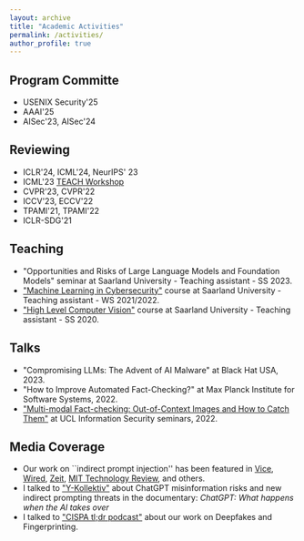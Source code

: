```yaml
---
layout: archive
title: "Academic Activities"
permalink: /activities/
author_profile: true
---
```


## Program Committe 
* USENIX Security'25
* AAAI'25
* AISec'23, AISec'24
  

## Reviewing
* ICLR'24, ICML'24, NeurIPS' 23 
* ICML'23 [TEACH Workshop](https://sites.google.com/view/teach-icml-23/home)
* CVPR'23, CVPR'22
* ICCV'23, ECCV'22
* TPAMI'21, TPAMI'22
* ICLR-SDG'21

## Teaching
* "Opportunities and Risks of Large Language Models and Foundation Models" seminar at Saarland University - Teaching assistant -  SS 2023.
* ["Machine Learning in Cybersecurity"](https://cms.cispa.saarland/mlcysecws2122/) course at Saarland University - Teaching assistant - WS 2021/2022.
* ["High Level Computer Vision"](https://cms.sic.saarland/hlcvss20/) course at Saarland University - Teaching assistant -  SS 2020.

## Talks
* "Compromising LLMs: The Advent of AI Malware" at Black Hat USA, 2023. 
* "How to Improve Automated Fact-Checking?" at Max Planck Institute for Software Systems, 2022. 
* ["Multi-modal Fact-checking: Out-of-Context Images and How to Catch Them"](https://www.youtube.com/watch?v=JKwRA-PM4xI&ab_channel=UCLInformationSecurityResearchGroup) at UCL Information Security seminars, 2022.

## Media Coverage
* Our work on ``indirect prompt injection'' has been featured in [Vice](https://www.vice.com/en/article/7kxzzz/hackers-bing-ai-scammer), [Wired](https://www.wired.com/story/chatgpt-jailbreak-generative-ai-hacking), [Zeit](https://www.wired.com/story/chatgpt-prompt-injection-attack-security/), [MIT Technology Review](https://www.technologyreview.com/2023/04/03/1070893/three-ways-ai-chatbots-are-a-security-disaster), and others. 
* I talked to ["Y-Kollektiv"](https://www.youtube.com/watch?v=9XPGRdZSuzE&t=1280s&ab_channel=Y-Kollektiv) about ChatGPT misinformation risks and new indirect prompting threats in the documentary: *ChatGPT: What happens when the AI takes over* 
* I talked to ["CISPA tl;dr podcast"](https://cispa.de/en/deepfakes) about our work on Deepfakes and Fingerprinting. 
